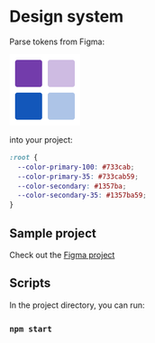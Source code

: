 # Design system

Parse tokens from Figma:

![](support/tokens.png)

into your project:

```css
:root {
  --color-primary-100: #733cab;
  --color-primary-35: #733cab59;
  --color-secondary: #1357ba;
  --color-secondary-35: #1357ba59;
}
```

## Sample project

Check out the [Figma project](https://www.figma.com/file/PyYIs6a6en45Bfzxn9YLMa)

## Scripts

In the project directory, you can run:

### `npm start`

